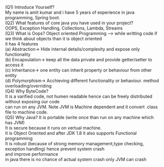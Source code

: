 (Q1) Introduce Yourself?<br>
      My name is amit kumar and i have 5 years of experience in java programming, Spring boot. <br>
(Q2) What features of core java you have used in your project?<br>
      OOPS, Exception Handling, Collections, Lambda, Streams<br>
(Q3) What is Oops?
     Object oriented Programming --> while writting code if we think about objects than it is object oriented<br>
     it has 4 features <br>
     (a) Abstraction-> Hide internal details/complexity and expose only functionality <br>
     (b) Encapsulation-> keep all the data private and provide getter/setter to access it <br>
     (c) Inheritance-> one entity can inherit property or behaviour from other entity <br>
     (d) Polymorphism-> Acchieving different functionality or behaviour. method overloading/overriding <br>
(Q4) Why ByteCode? <br>
     It is a varified code, not humen readable hence can be freely distributed without exposing our code <br>
     can run on any JVM. Note JVM is Machine dependent and it convert .class file to machine code.<br> 
(Q5) Why Java?
     It is portable (write once than run on any machine which has JVM)<br>
     It is secure because it runs on vertual machine. <br>
     It is Object Oriented and after JDK 1.8 it also supports Functional programming <br>
     It is robust (because of strong memory management,type checking, exception handling) hence prevent system crash<br>
           and improve performance<br> in java there is no chance of actual system crash only JVM can crash<br>


